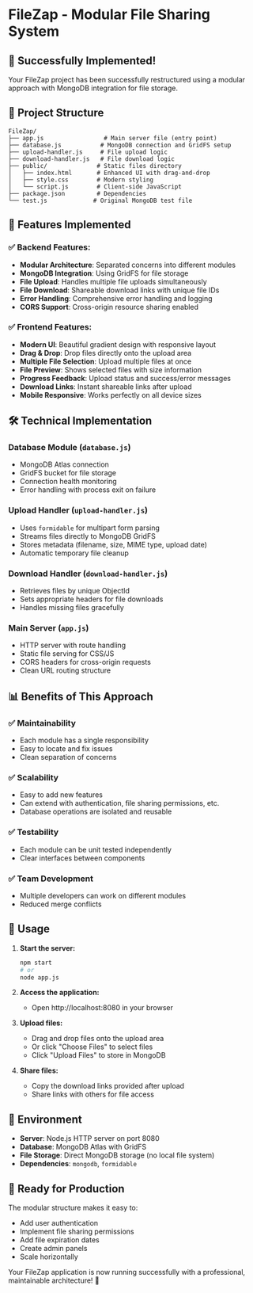 # FileZap - Modular File Sharing System

## 🎉 Successfully Implemented!

Your FileZap project has been successfully restructured using a modular approach with MongoDB integration for file storage.

## 📁 Project Structure

```
FileZap/
├── app.js                 # Main server file (entry point)
├── database.js           # MongoDB connection and GridFS setup
├── upload-handler.js     # File upload logic
├── download-handler.js   # File download logic
├── public/              # Static files directory
│   ├── index.html       # Enhanced UI with drag-and-drop
│   ├── style.css        # Modern styling
│   └── script.js        # Client-side JavaScript
├── package.json         # Dependencies
└── test.js             # Original MongoDB test file
```

## 🚀 Features Implemented

### ✅ **Backend Features:**
- **Modular Architecture**: Separated concerns into different modules
- **MongoDB Integration**: Using GridFS for file storage
- **File Upload**: Handles multiple file uploads simultaneously
- **File Download**: Shareable download links with unique file IDs
- **Error Handling**: Comprehensive error handling and logging
- **CORS Support**: Cross-origin resource sharing enabled

### ✅ **Frontend Features:**
- **Modern UI**: Beautiful gradient design with responsive layout
- **Drag & Drop**: Drop files directly onto the upload area
- **Multiple File Selection**: Upload multiple files at once
- **File Preview**: Shows selected files with size information
- **Progress Feedback**: Upload status and success/error messages
- **Download Links**: Instant shareable links after upload
- **Mobile Responsive**: Works perfectly on all device sizes

## 🛠️ Technical Implementation

### **Database Module (`database.js`)**
- MongoDB Atlas connection
- GridFS bucket for file storage
- Connection health monitoring
- Error handling with process exit on failure

### **Upload Handler (`upload-handler.js`)**
- Uses `formidable` for multipart form parsing
- Streams files directly to MongoDB GridFS
- Stores metadata (filename, size, MIME type, upload date)
- Automatic temporary file cleanup

### **Download Handler (`download-handler.js`)**
- Retrieves files by unique ObjectId
- Sets appropriate headers for file downloads
- Handles missing files gracefully

### **Main Server (`app.js`)**
- HTTP server with route handling
- Static file serving for CSS/JS
- CORS headers for cross-origin requests
- Clean URL routing structure

## 📊 Benefits of This Approach

### ✅ **Maintainability**
- Each module has a single responsibility
- Easy to locate and fix issues
- Clean separation of concerns

### ✅ **Scalability**
- Easy to add new features
- Can extend with authentication, file sharing permissions, etc.
- Database operations are isolated and reusable

### ✅ **Testability**
- Each module can be unit tested independently
- Clear interfaces between components

### ✅ **Team Development**
- Multiple developers can work on different modules
- Reduced merge conflicts

## 🎯 Usage

1. **Start the server:**
   ```bash
   npm start
   # or
   node app.js
   ```

2. **Access the application:**
   - Open http://localhost:8080 in your browser

3. **Upload files:**
   - Drag and drop files onto the upload area
   - Or click "Choose Files" to select files
   - Click "Upload Files" to store in MongoDB

4. **Share files:**
   - Copy the download links provided after upload
   - Share links with others for file access

## 🔧 Environment

- **Server**: Node.js HTTP server on port 8080
- **Database**: MongoDB Atlas with GridFS
- **File Storage**: Direct MongoDB storage (no local file system)
- **Dependencies**: `mongodb`, `formidable`

## 🚀 Ready for Production

The modular structure makes it easy to:
- Add user authentication
- Implement file sharing permissions
- Add file expiration dates
- Create admin panels
- Scale horizontally

Your FileZap application is now running successfully with a professional, maintainable architecture! 🎉
